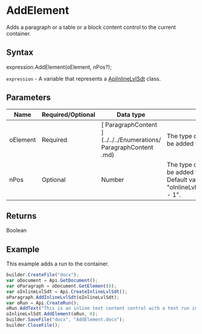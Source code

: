 # AddElement

Adds a paragraph or a table or a block content control to the current container.

## Syntax

expression.AddElement(oElement, nPos?);

`expression` - A variable that represents a [ApiInlineLvlSdt](../ApiInlineLvlSdt.md) class.

## Parameters

| **Name** | **Required/Optional** | **Data type** | **Description** |
| ------------- | ------------- | ------------- | ------------- |
| oElement | Required | [	ParagraphContent	](../../../Enumerations/	ParagraphContent	.md) | The type of the element which will be added to the current container. |
| nPos | Optional | Number | The type of the element which will be added to the current container. Default value is "oInlineLvlSdt.GetElementsCount() - 1". |

## Returns

Boolean

## Example

This example adds a run to the container.

```javascript
builder.CreateFile("docx");
var oDocument = Api.GetDocument();
var oParagraph = oDocument.GetElement(0);
var oInlineLvlSdt = Api.CreateInlineLvlSdt();
oParagraph.AddInlineLvlSdt(oInlineLvlSdt);
var oRun = Api.CreateRun();
oRun.AddText("This is an inline text content control with a text run in it.");
oInlineLvlSdt.AddElement(oRun, 0);
builder.SaveFile("docx", "AddElement.docx");
builder.CloseFile();
```